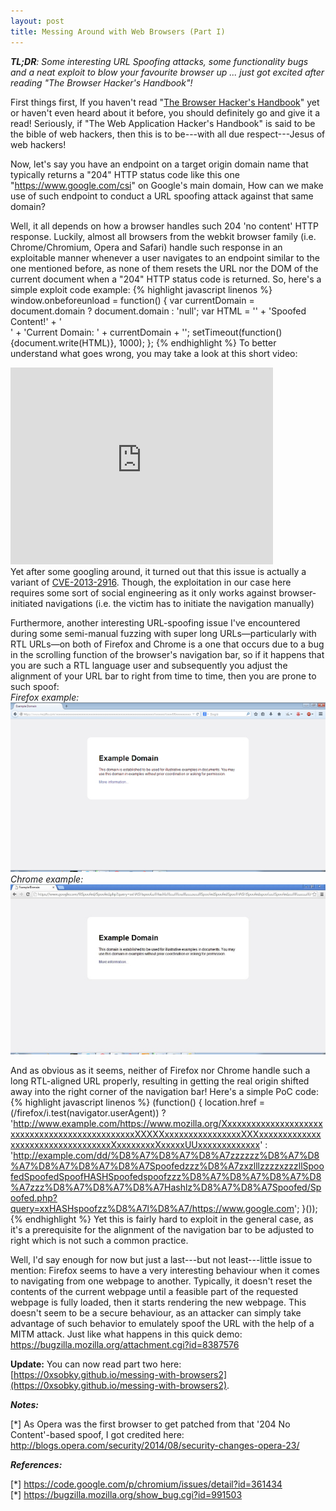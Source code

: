 ```yaml
---
layout: post
title: Messing Around with Web Browsers (Part I)
---
```

_**TL;DR**: Some interesting URL Spoofing attacks, some functionality bugs and a neat exploit to blow your favourite browser up ... just got excited after reading "The Browser Hacker's Handbook"!_

First things first, If you haven't read "<a href = "https://browserhacker.com" target="_target">The Browser Hacker's Handbook</a>" yet or haven't even heard about it before, you should definitely go and give it a read! Seriously, if "The Web Application Hacker's Handbook" is said to be the bible of web hackers, then this is to be---with all due respect---Jesus of web hackers!
<br />

Now, let's say you have an endpoint on a target origin domain name that typically returns a "204" HTTP status code like this one "<https://www.google.com/csi>" on Google's main domain, How can we make use of such endpoint to conduct a URL spoofing attack against that same domain? 

Well, it all depends on how a browser handles such 204 'no content' HTTP response. Luckily, almost all browsers from the webkit browser family (i.e. Chrome/Chromium, Opera and Safari) handle such response in an exploitable manner whenever a user navigates to an endpoint similar to the one mentioned before, as none of them resets the URL nor the DOM of the current document when a "204" HTTP status code is returned. So, here's a simple exploit code example:
{% highlight javascript linenos %}
window.onbeforeunload = function() {
    var currentDomain = document.domain ? document.domain : 'null';
    var HTML = '<html>' + 'Spoofed Content!' + '<br>' + 'Current Domain: ' + currentDomain + '</html>';
    setTimeout(function(){document.write(HTML)}, 1000);
};
{% endhighlight %}
To better understand what goes wrong, you may take a look at this short video: <br />
<iframe class="frames" width="420" height="315" src="https://www.youtube.com/embed/R6XlWHzzFpI" frameborder="0" allowfullscreen="true"></iframe><br />
Yet after some googling around, it turned out that this issue is actually a variant of <a href="https://code.google.com/p/chromium/issues/list?can=1&q=label%3ACVE-2013-2916" target="_blank">CVE-2013-2916</a>. Though, the exploitation in our case here requires some sort of social engineering as it only works against browser-initiated navigations (i.e. the victim has to initiate the navigation manually)

Furthermore, another interesting URL-spoofing issue I've encountered during some semi-manual fuzzing with super long URLs—particularly with RTL URLs—on both of Firefox and Chrome is a one that occurs due to a bug in the scrolling function of the browser's navigation bar, so if it happens that you are such a RTL language user and subsequently you adjust the alignment of your URL bar to right from time to time, then you are prone to such spoof:<br />
*Firefox example:*
<a href="/images/FirefoxSpoof.jpg" target="_blank"><img class="innerImg" src="/images/FirefoxSpoof-thumb.jpg" alt="Firefox Spoof"></a>
*Chrome example:*
<a href="/images/ChromeSpoof.jpg" target="_blank"><img class="innerImg" src="/images/ChromeSpoof-thumb.jpg" alt="Chrome Spoof"></a>

And as obvious as it seems, neither of Firefox nor Chrome handle such a long RTL-aligned URL properly, resulting in getting the real origin shifted away into the right corner of the navigation bar! Here's a simple PoC code:
{% highlight javascript linenos %}
(function() {
    location.href = (/firefox/i.test(navigator.userAgent)) ? 'http://www.example.com/https://www.mozilla.org/XxxxxxxxxxxxxxxxxxxxxxxxxxxxxxxxxxxxxxxxxxxxxxxXXXXXxxxxxxxxxxxxxxxxXXXxxxxxxxxxxxxxxxxxxxxxxxxxxxxxxxxxxXxxxxxxxxXxxxxxUUxxxxxxxxxxxxx' : 'http://example.com/dd/%D8%A7%D8%A7%D8%A7zzzzzz%D8%A7%D8%A7%D8%A7%D8%A7%D8%A7Spoofedzzz%D8%A7zxzlllzzzzxzzzllSpoofedSpoofedSpoofHASHSpoofedspoofzzz%D8%A7%D8%A7%D8%A7%D8%A7zzz%D8%A7%D8%A7%D8%A7Hashlz%D8%A7%D8%A7Spoofed/Spoofed.php?query=xxHASHspoofzz%D8%A7l%D8%A7/https://www.google.com';
}());
{% endhighlight %}
Yet this is fairly hard to exploit in the general case, as it's a prerequisite for the alignment of the navigation bar to be adjusted to right which is not such a common practice.
<br />

Well, I'd say enough for now but just a last---but not least---little issue to mention:
Firefox seems to have a very interesting behaviour when it comes to navigating from one webpage to another. Typically, it doesn't reset the contents of the current webpage until a feasible part of the requested webpage is fully loaded, then it starts rendering the new webpage. This doesn't seem to be a secure behaviour, as an attacker can simply take advantage of such behavior to emulately spoof the URL with the help of a MITM attack. Just like what happens in this quick demo: <a href="https://bugzilla.mozilla.org/attachment.cgi?id=8387576" target="_blank">https://bugzilla.mozilla.org/attachment.cgi?id=8387576</a>
<br />

**Update:** You can now read part two here:  [https://0xsobky.github.io/messing-with-browsers2](https://0xsobky.github.io/messing-with-browsers2).

***Notes:***

[\*] As Opera was the first browser to get patched from that '204 No Content'-based spoof, I got credited here: <a href="http://blogs.opera.com/security/2014/08/security-changes-opera-23/" target="_blank">http://blogs.opera.com/security/2014/08/security-changes-opera-23/</a>

***References:***

[\*] <a href="https://code.google.com/p/chromium/issues/detail?id=361434" target="_blank">https://code.google.com/p/chromium/issues/detail?id=361434</a><br />
[\*] <a href="https://bugzilla.mozilla.org/show_bug.cgi?id=991503" target="_blank">https://bugzilla.mozilla.org/show_bug.cgi?id=991503</a>

